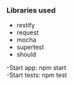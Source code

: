 ### Libraries used
* restify
* request
* mocha
* supertest
* should

-Start app: npm start <br>
-Start tests: npm test
